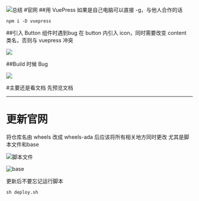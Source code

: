 ![总结](https://upload-images.jianshu.io/upload_images/7094266-f7d42c5980fce3fa.png?imageMogr2/auto-orient/strip%7CimageView2/2/w/1240)
#官网
##用 VuePress
如果是自己电脑可以直接 -g，与他人合作的话
```
npm i -D vuepress 
```
##引入 Button 组件时遇到bug
在 button 内引入 icon，同时需要改变 content 类名，否则与 vuepress 冲突

![](https://upload-images.jianshu.io/upload_images/7094266-9baac0c41d7485c7.png?imageMogr2/auto-orient/strip%7CimageView2/2/w/1240)

##Build 时候 Bug

![](https://upload-images.jianshu.io/upload_images/7094266-1d0a18d8ec9c8a97.png?imageMogr2/auto-orient/strip%7CimageView2/2/w/1240)

#主要还是看文档
先预览文档

---
# 更新官网
将仓库名由 wheels 改成 wheels-ada 后应该将所有相关地方同时更改
尤其是脚本文件和base

![脚本文件](https://upload-images.jianshu.io/upload_images/7094266-4c63f5404b448e1b.png?imageMogr2/auto-orient/strip%7CimageView2/2/w/1240)

![base](https://upload-images.jianshu.io/upload_images/7094266-e673791669d7a64d.png?imageMogr2/auto-orient/strip%7CimageView2/2/w/1240)

更新后不要忘记运行脚本
```
sh deploy.sh
```

